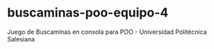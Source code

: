 # buscaminas-poo-equipo-4
Juego de Buscaminas en consola para POO - Universidad Politécnica Salesiana

